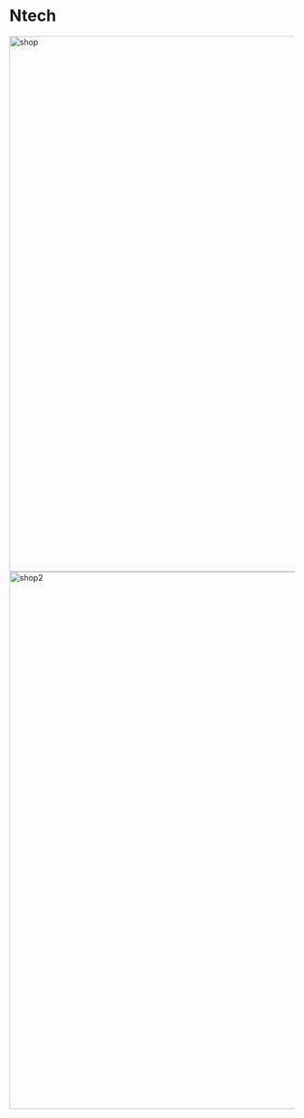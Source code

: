 # Ntech

<img width="946" alt="shop" src="https://user-images.githubusercontent.com/61627180/98469171-12b9d100-21ef-11eb-835b-3cd65567aa55.PNG">
<img width="949" alt="shop2" src="https://user-images.githubusercontent.com/61627180/98469185-26653780-21ef-11eb-843b-d987e3a59788.PNG">
